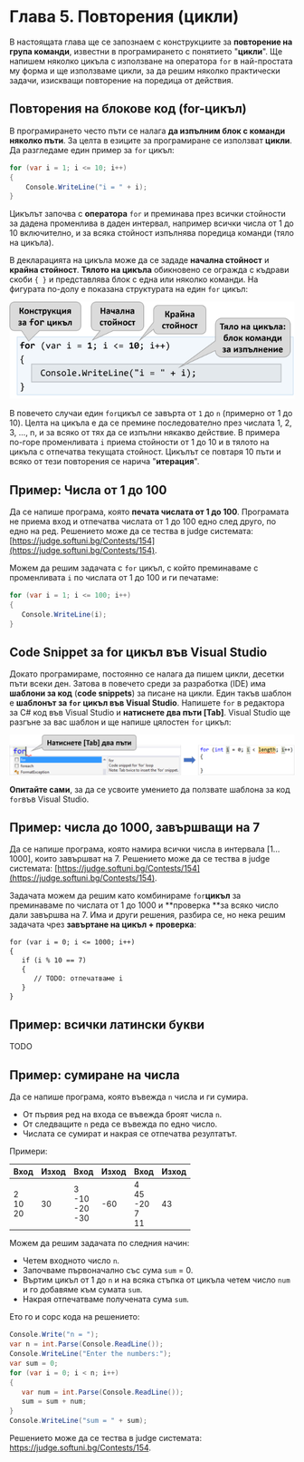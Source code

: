 # Глава 5. Повторения (цикли)

В настоящата глава ще се запознаем с конструкциите за **повторение на група команди**, известни в програмирането с понятието "**цикли**". Ще напишем няколко цикъла с използване на оператора `for` в най-простата му форма и ще използваме цикли, за да решим няколко практически задачи, изискващи повторение на поредица от действия.

## Повторения на блокове код (for-цикъл)

В програмирането често пъти се налага **да изпълним блок с команди няколко пъти**. За целта в езиците за програмиране се използват **цикли**. Да разгледаме един пример за `for` цикъл:

```cs
for (var i = 1; i <= 10; i++)
{
    Console.WriteLine("i = " + i);
}
```

Цикълът започва с **оператора** `for` и преминава през всички стойности за дадена променлива в даден интервал, например всички числа от 1 до 10 включително, и за всяка стойност изпълнява поредица команди \(тяло на цикъла\).

В декларацията на цикъла може да се зададе **начална стойност** и **крайна стойност**. **Тялото на цикъла** обикновено се огражда с къдрави скоби `{ }` и представлява блок с една или няколко команди. На фигурата по-долу е показана структурата на един `for` цикъл:

![](/assets/for-loop-explained.png)

В повечето случаи един `for`цикъл се завърта от `1` до `n` (примерно от 1 до 10). Целта на цикъла е да се премине последователно през числата 1, 2, 3, ..., n, и за всяко от тях да се изпълни някакво действие. В примера по-горе променливата `i` приема стойности от 1 до 10 и в тялото на цикъла с отпечатва текущата стойност. Цикълът се повтаря 10 пъти и всяко от тези повторения се нарича "**итерация**".

## Пример: Числа от 1 до 100

Да се напише програма, която **печата числата от 1 до 100**. Програмата не приема вход и отпечатва числата от 1 до 100 едно след друго, по едно на ред. Решението може да се тества в judge системата: [https://judge.softuni.bg/Contests/154](https://judge.softuni.bg/Contests/154).

Можем да решим задачата с `for` цикъл, с който преминаваме с променливата `i` по числата от 1 до 100 и ги печатаме:

```cs
for (var i = 1; i <= 100; i++)
{
   Console.WriteLine(i);
}
```

## Code Snippet за for цикъл във Visual Studio

Докато програмираме, постоянно се налага да пишем цикли, десетки пъти всеки ден. Затова в повечето среди за разработка (IDE) има **шаблони за код** (**code snippets**) за писане на цикли. Един такъв шаблон е **шаблонът за `for` цикъл във Visual Studio**. Напишете `for` в редактора за C\# код във Visual Studio и **натиснете два пъти \[Tab\]**. Visual Studio ще разгъне за вас шаблон и ще напише цялостен `for` цикъл:

![](/assets/for-loop-code-snippet.png)

**Опитайте сами**, за да се усвоите умението да ползвате шаблона за код `for`във Visual Studio.

## Пример: числа до 1000, завършващи на 7

Да се напише програма, която намира всички числа в интервала \[1…1000\], които завършват на 7. Решението може да се тества в judge системата: [https://judge.softuni.bg/Contests/154](https://judge.softuni.bg/Contests/154).

Задачата можем да решим като комбинираме `for`**цикъл** за преминаваме по числата от 1 до 1000 и **проверка **за всяко число дали завършва на 7. Има и други решения, разбира се, но нека решим задачата чрез **завъртане на цикъл + проверка**:

```
for (var i = 0; i <= 1000; i++)
{
   if (i % 10 == 7)
   {
      // TODO: отпечатваме i
   }
}
```

## Пример: всички латински букви

TODO

## Пример: сумиране на числа

Да се напише програма, която въвежда `n` числа и ги сумира.

* От първия ред на входа се въвежда броят числа `n`.
* От следващите `n` реда се въвежда по едно число.
* Числата се сумират и накрая се отпечатва резултатът.

Примери:

| Вход | Изход | Вход | Изход | Вход | Изход |
| :--- | :--- | :--- | :--- | :--- | :--- |
| 2<br>10<br>20 | 30 | 3<br>-10<br>-20<br>-30 | -60 | 4<br>45<br>-20<br>7<br>11<br> | 43 |

Можем да решим задачата по следния начин:
 - Четем входното число `n`.
 - Започваме първоначално със сума `sum` = 0.
 - Въртим цикъл от 1 до `n` и на всяка стъпка от цикъла четем число `num` и го добавяме към сумата `sum`.
 - Накрая отпечатваме получената сума `sum`.
 
Ето го и сорс кода на решението:

```cs
Console.Write("n = ");
var n = int.Parse(Console.ReadLine());
Console.WriteLine("Enter the numbers:");
var sum = 0;
for (var i = 0; i < n; i++)
{
   var num = int.Parse(Console.ReadLine());
   sum = sum + num;
}
Console.WriteLine("sum = " + sum);

```
Решението може да се тества в judge системата: https://judge.softuni.bg/Contests/154.


